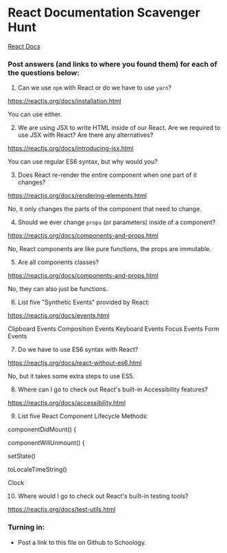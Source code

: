 # React Documentation Scavenger Hunt

[React Docs](https://facebook.github.io/react/docs/hello-world.html)

### Post answers (and links to where you found them) for each of the questions below:

1. Can we use `npm` with React or do we have to use `yarn`?

https://reactjs.org/docs/installation.html

You can use either.

2. We are using JSX to write HTML inside of our React. Are we required to use JSX with React? Are there any alternatives?

https://reactjs.org/docs/introducing-jsx.html

You can use regular ES6 syntax, but why would you?

3. Does React re-render the entire component when one part of it changes?

https://reactjs.org/docs/rendering-elements.html

No, it only changes the parts of the component that need to change.

4. Should we ever change `props` (or parameters) inside of a component? 

https://reactjs.org/docs/components-and-props.html

No, React components are like pure functions,  the props are immutable. 

5. Are all components classes? 

https://reactjs.org/docs/components-and-props.html

No, they can also just be functions.

6. List five "Synthetic Events" provided by React:

https://reactjs.org/docs/events.html

Clipboard Events
Composition Events
Keyboard Events
Focus Events
Form Events

7. Do we have to use ES6 syntax with React?

https://reactjs.org/docs/react-without-es6.html

No, but it takes some extra steps to use ES5.

8. Where can I go to check out React's built-in Accessibility features?

https://reactjs.org/docs/accessibility.html


9. List five React Component Lifecycle Methods:

componentDidMount() {

 componentWillUnmount() {
 
 setState()
 
 toLocaleTimeString()
 
 Clock

10. Where would I go to check out React's built-in testing tools?

https://reactjs.org/docs/test-utils.html

### Turning in:

* Post a link to this file on Github to Schoology.
